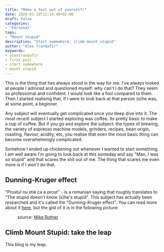 ```yaml
---
title: "Make a fool out of yourself!"
date: 2020-01-16T21:14:46+02:00
draft: false
categories:
- "Personal"
tags: 
- "Mount stupid"
description: "Start somewhere, climb mount stupid"
author: "Alex Trandafir"
keywords:
- alextrandafir
- first post
- start somewhere
- mount stupid
---
```




<!-- Type text or HTML -->
<!-- wp:paragraph -->
<p>This is the thing that has always stood in the way for me. I've always looked at people I admired and questioned myself: why can't I do that? They seem so professional and confident. I would look like a fool compared to them. Then I started realising that, if I were to look back at that person (s)he was, at some point, a beginner. </p>
<!-- /wp:paragraph -->

<!-- wp:paragraph -->
<p>Any subject will eventually get complicated once you deep dive into it. The most recent subject I started exploring was coffee. Its pretty basic to make a cup of coffee. But if you go and explore the subject: the types of brewing, the variety of espresso machine models, grinders, recipes, bean origin, roasting, flavour, acidity, etc, you realise that even the most basic thing can become overwhelmingly complicated.</p>
<!-- /wp:paragraph -->

<!-- wp:paragraph -->
<p>Somehow I ended up chickening out whenever I wanted to start something. I am well aware I'm going to look back at this someday and say "Man, I was so stupid" and that scares the shit out of me. The thing that scares me even more is if I won't do that. </p>
<!-- /wp:paragraph -->

<!-- wp:heading -->
<h2>Dunning-Kruger effect</h2>
<!-- /wp:heading -->

<!-- wp:paragraph -->
<p>"Prostul nu stie ca e prost" - is a romanian saying that roughly translates to "The stupid doesn't know (s)he's stupid". This subject has actually been researched and it's called the "Dunning-Kruger effect". You can read more about it <a href="https://en.wikipedia.org/wiki/Dunning%E2%80%93Kruger_effect">here</a>, but the gist of it is in the following picture:</p>
<!-- /wp:paragraph -->

<!-- wp:image {"sizeSlug":"large"} -->
<figure class="wp-block-image size-large"><a href="https://twitter.com/realmikerother/status/1046793112679583745"><img src="https://pbs.twimg.com/media/Dob0YLHU4AEqYrG.jpg" alt=""/></a><figcaption>source: <a href="https://twitter.com/realmikerother/status/1046793112679583745">Mike Rother</a></figcaption></figure>
<!-- /wp:image -->

<!-- wp:heading -->
<h2>Climb Mount Stupid: take the leap</h2>
<!-- /wp:heading -->

<!-- wp:paragraph -->
<p>This blog is my leap. </p>